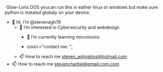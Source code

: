
-Slow-Loris DOS youcan run this in eather linux or windows but make sure python is instaled globaly on your device.
- 👋 Hi, I’m @stevenagh76
  - 👀 I’m interested in Cybersecurity and webdesign
    - 🌱 I’m currently learning mircotoxins

    - cout<<"contact me: ";
  - 📫 How to reach me steven_aghnatios@hotmail.com 
- 📫 How to reach me stevencharbel@gmail.com.com 

<!---

stevenagh76/stevenagh76 is a ✨ special ✨ repository because its `README.md` (this file) appears on your GitHub profile.
You can click the Preview link to take a look at your changes.

--->
